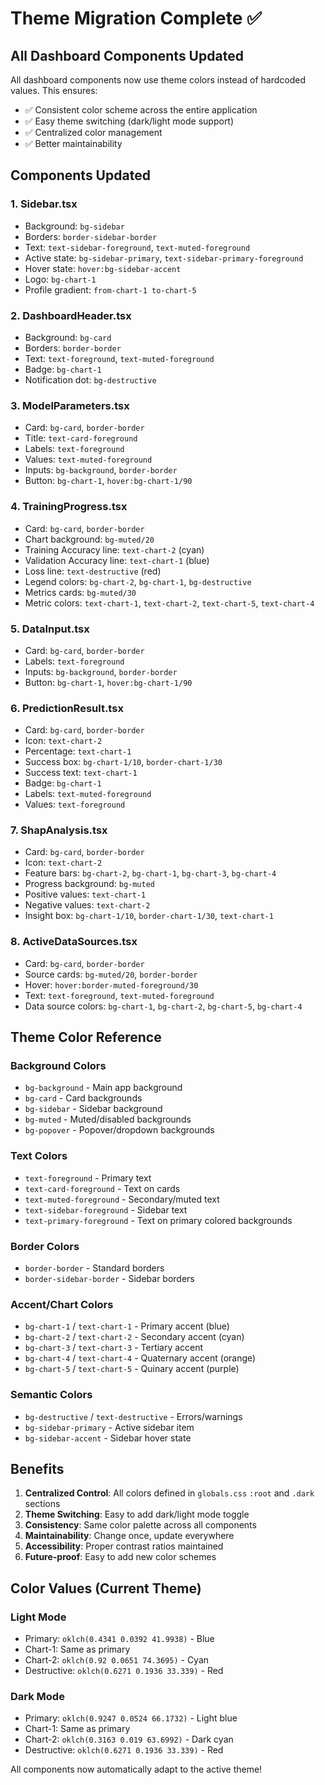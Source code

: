 # Theme Migration Complete ✅

## All Dashboard Components Updated

All dashboard components now use theme colors instead of hardcoded values. This ensures:

- ✅ Consistent color scheme across the entire application
- ✅ Easy theme switching (dark/light mode support)
- ✅ Centralized color management
- ✅ Better maintainability

## Components Updated

### 1. **Sidebar.tsx**

- Background: `bg-sidebar`
- Borders: `border-sidebar-border`
- Text: `text-sidebar-foreground`, `text-muted-foreground`
- Active state: `bg-sidebar-primary`, `text-sidebar-primary-foreground`
- Hover state: `hover:bg-sidebar-accent`
- Logo: `bg-chart-1`
- Profile gradient: `from-chart-1 to-chart-5`

### 2. **DashboardHeader.tsx**

- Background: `bg-card`
- Borders: `border-border`
- Text: `text-foreground`, `text-muted-foreground`
- Badge: `bg-chart-1`
- Notification dot: `bg-destructive`

### 3. **ModelParameters.tsx**

- Card: `bg-card`, `border-border`
- Title: `text-card-foreground`
- Labels: `text-foreground`
- Values: `text-muted-foreground`
- Inputs: `bg-background`, `border-border`
- Button: `bg-chart-1`, `hover:bg-chart-1/90`

### 4. **TrainingProgress.tsx**

- Card: `bg-card`, `border-border`
- Chart background: `bg-muted/20`
- Training Accuracy line: `text-chart-2` (cyan)
- Validation Accuracy line: `text-chart-1` (blue)
- Loss line: `text-destructive` (red)
- Legend colors: `bg-chart-2`, `bg-chart-1`, `bg-destructive`
- Metrics cards: `bg-muted/30`
- Metric colors: `text-chart-1`, `text-chart-2`, `text-chart-5`, `text-chart-4`

### 5. **DataInput.tsx**

- Card: `bg-card`, `border-border`
- Labels: `text-foreground`
- Inputs: `bg-background`, `border-border`
- Button: `bg-chart-1`, `hover:bg-chart-1/90`

### 6. **PredictionResult.tsx**

- Card: `bg-card`, `border-border`
- Icon: `text-chart-2`
- Percentage: `text-chart-1`
- Success box: `bg-chart-1/10`, `border-chart-1/30`
- Success text: `text-chart-1`
- Badge: `bg-chart-1`
- Labels: `text-muted-foreground`
- Values: `text-foreground`

### 7. **ShapAnalysis.tsx**

- Card: `bg-card`, `border-border`
- Icon: `text-chart-2`
- Feature bars: `bg-chart-2`, `bg-chart-1`, `bg-chart-3`, `bg-chart-4`
- Progress background: `bg-muted`
- Positive values: `text-chart-1`
- Negative values: `text-chart-2`
- Insight box: `bg-chart-1/10`, `border-chart-1/30`, `text-chart-1`

### 8. **ActiveDataSources.tsx**

- Card: `bg-card`, `border-border`
- Source cards: `bg-muted/20`, `border-border`
- Hover: `hover:border-muted-foreground/30`
- Text: `text-foreground`, `text-muted-foreground`
- Data source colors: `bg-chart-1`, `bg-chart-2`, `bg-chart-5`, `bg-chart-4`

## Theme Color Reference

### Background Colors

- `bg-background` - Main app background
- `bg-card` - Card backgrounds
- `bg-sidebar` - Sidebar background
- `bg-muted` - Muted/disabled backgrounds
- `bg-popover` - Popover/dropdown backgrounds

### Text Colors

- `text-foreground` - Primary text
- `text-card-foreground` - Text on cards
- `text-muted-foreground` - Secondary/muted text
- `text-sidebar-foreground` - Sidebar text
- `text-primary-foreground` - Text on primary colored backgrounds

### Border Colors

- `border-border` - Standard borders
- `border-sidebar-border` - Sidebar borders

### Accent/Chart Colors

- `bg-chart-1` / `text-chart-1` - Primary accent (blue)
- `bg-chart-2` / `text-chart-2` - Secondary accent (cyan)
- `bg-chart-3` / `text-chart-3` - Tertiary accent
- `bg-chart-4` / `text-chart-4` - Quaternary accent (orange)
- `bg-chart-5` / `text-chart-5` - Quinary accent (purple)

### Semantic Colors

- `bg-destructive` / `text-destructive` - Errors/warnings
- `bg-sidebar-primary` - Active sidebar item
- `bg-sidebar-accent` - Sidebar hover state

## Benefits

1. **Centralized Control**: All colors defined in `globals.css` `:root` and `.dark` sections
2. **Theme Switching**: Easy to add dark/light mode toggle
3. **Consistency**: Same color palette across all components
4. **Maintainability**: Change once, update everywhere
5. **Accessibility**: Proper contrast ratios maintained
6. **Future-proof**: Easy to add new color schemes

## Color Values (Current Theme)

### Light Mode

- Primary: `oklch(0.4341 0.0392 41.9938)` - Blue
- Chart-1: Same as primary
- Chart-2: `oklch(0.92 0.0651 74.3695)` - Cyan
- Destructive: `oklch(0.6271 0.1936 33.339)` - Red

### Dark Mode

- Primary: `oklch(0.9247 0.0524 66.1732)` - Light blue
- Chart-1: Same as primary
- Chart-2: `oklch(0.3163 0.019 63.6992)` - Dark cyan
- Destructive: `oklch(0.6271 0.1936 33.339)` - Red

All components now automatically adapt to the active theme!
